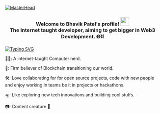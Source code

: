 [![MasterHead](https://media.giphy.com/media/qgQUggAC3Pfv687qPC/giphy.gif)]()
<h3 align="center">
  Welcome to Bhavik Patel's profile! <img src="https://media.giphy.com/media/hvRJCLFzcasrR4ia7z/giphy.gif" width="28">
  <br> The Internet taught developer, aiming to get bigger in Web3 Development. 🌐⛓️  
</h3>

[![Typing SVG](https://readme-typing-svg.herokuapp.com?font=Fira+Code&pause=1000&color=140322&width=435&lines=Content+;Create+;Collaborate)](https://git.io/typing-svg)


👨‍💻: A internet-taught Computer nerd.

👾: Firm believer of Blockchain transitioning our world.

🛠: Love collaborating for for open source projects, code with new people and enjoy working in teams be it in projects or hackathons.

🛸: Like exploring new tech innovations and building cool stuffs.

📷: Content creature.🎴

